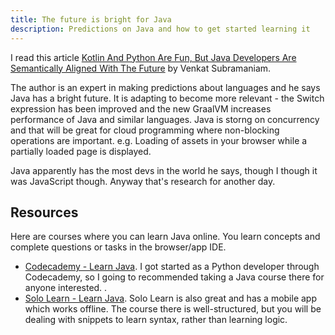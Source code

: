 ```yaml
---
title: The future is bright for Java
description: Predictions on Java and how to get started learning it
---
```


I read this article [Kotlin And Python Are Fun, But Java Developers Are Semantically Aligned With The Future](https://www.forbes.com/sites/oracle/2019/07/01/venkat-subramaniam-kotlin-and-python-are-fun-but-java-developers-are-semantically-aligned--with-the-future/) by Venkat Subramaniam.

The author is an expert in making predictions about languages and he says Java has a bright future. It is adapting to become more relevant - the Switch expression has been improved and the new GraalVM increases performance of Java and similar languages. Java is storng on concurrency and that will be great for cloud programming where non-blocking operations are important. e.g. Loading of assets in your browser while a partially loaded page is displayed.

Java apparently has the most devs in the world he says, though I though it was JavaScript though. Anyway that's research for another day.

## Resources

Here are courses where you can learn Java online. You learn concepts and complete questions or tasks in the browser/app IDE.

- [Codecademy - Learn Java](https://www.codecademy.com/learn/learn-java). I got started as a Python developer through Codecademy, so I going to recommended taking a Java course there for anyone interested. . 
- [Solo Learn - Learn Java](https://www.sololearn.com/Course/Java/). Solo Learn is also great and has a mobile app which works offline. The course there is well-structured, but you will be dealing with snippets to learn syntax, rather than learning logic. 
